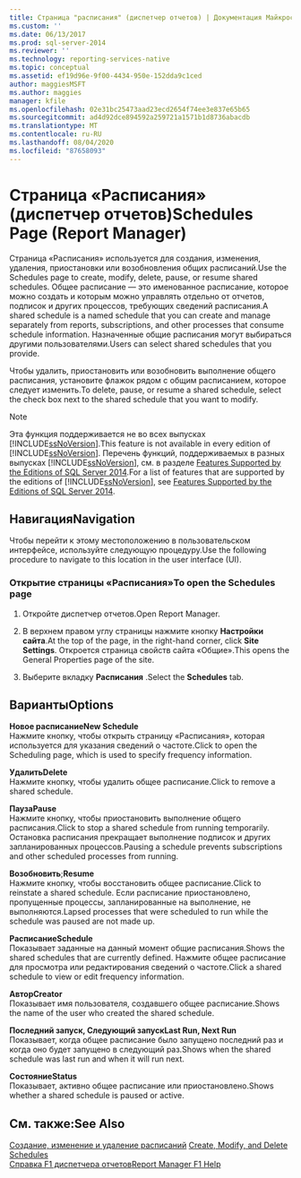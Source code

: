 ```yaml
---
title: Страница "расписания" (диспетчер отчетов) | Документация Майкрософт
ms.custom: ''
ms.date: 06/13/2017
ms.prod: sql-server-2014
ms.reviewer: ''
ms.technology: reporting-services-native
ms.topic: conceptual
ms.assetid: ef19d96e-9f00-4434-950e-152dda9c1ced
author: maggiesMSFT
ms.author: maggies
manager: kfile
ms.openlocfilehash: 02e31bc25473aad23ecd2654f74ee3e837e65b65
ms.sourcegitcommit: ad4d92dce894592a259721a1571b1d8736abacdb
ms.translationtype: MT
ms.contentlocale: ru-RU
ms.lasthandoff: 08/04/2020
ms.locfileid: "87658093"
---
```

# <a name="schedules-page-report-manager"></a><span data-ttu-id="9f726-102">Страница «Расписания» (диспетчер отчетов)</span><span class="sxs-lookup"><span data-stu-id="9f726-102">Schedules Page (Report Manager)</span></span>
  <span data-ttu-id="9f726-103">Страница «Расписания» используется для создания, изменения, удаления, приостановки или возобновления общих расписаний.</span><span class="sxs-lookup"><span data-stu-id="9f726-103">Use the Schedules page to create, modify, delete, pause, or resume shared schedules.</span></span> <span data-ttu-id="9f726-104">Общее расписание — это именованное расписание, которое можно создать и которым можно управлять отдельно от отчетов, подписок и других процессов, требующих сведений расписания.</span><span class="sxs-lookup"><span data-stu-id="9f726-104">A shared schedule is a named schedule that you can create and manage separately from reports, subscriptions, and other processes that consume schedule information.</span></span> <span data-ttu-id="9f726-105">Назначенные общие расписания могут выбираться другими пользователями.</span><span class="sxs-lookup"><span data-stu-id="9f726-105">Users can select shared schedules that you provide.</span></span>  
  
 <span data-ttu-id="9f726-106">Чтобы удалить, приостановить или возобновить выполнение общего расписания, установите флажок рядом с общим расписанием, которое следует изменить.</span><span class="sxs-lookup"><span data-stu-id="9f726-106">To delete, pause, or resume a shared schedule, select the check box next to the shared schedule that you want to modify.</span></span>  
  
> [!NOTE]  
>  <span data-ttu-id="9f726-107">Эта функция поддерживается не во всех выпусках [!INCLUDE[ssNoVersion](../includes/ssnoversion-md.md)].</span><span class="sxs-lookup"><span data-stu-id="9f726-107">This feature is not available in every edition of [!INCLUDE[ssNoVersion](../includes/ssnoversion-md.md)].</span></span> <span data-ttu-id="9f726-108">Перечень функций, поддерживаемых в разных выпусках [!INCLUDE[ssNoVersion](../includes/ssnoversion-md.md)], см. в разделе [Features Supported by the Editions of SQL Server 2014](../../2014/getting-started/features-supported-by-the-editions-of-sql-server-2014.md).</span><span class="sxs-lookup"><span data-stu-id="9f726-108">For a list of features that are supported by the editions of [!INCLUDE[ssNoVersion](../includes/ssnoversion-md.md)], see [Features Supported by the Editions of SQL Server 2014](../../2014/getting-started/features-supported-by-the-editions-of-sql-server-2014.md).</span></span>  
  
## <a name="navigation"></a><span data-ttu-id="9f726-109">Навигация</span><span class="sxs-lookup"><span data-stu-id="9f726-109">Navigation</span></span>  
 <span data-ttu-id="9f726-110">Чтобы перейти к этому местоположению в пользовательском интерфейсе, используйте следующую процедуру.</span><span class="sxs-lookup"><span data-stu-id="9f726-110">Use the following procedure to navigate to this location in the user interface (UI).</span></span>  
  
### <a name="to-open-the-schedules-page"></a><span data-ttu-id="9f726-111">Открытие страницы «Расписания»</span><span class="sxs-lookup"><span data-stu-id="9f726-111">To open the Schedules page</span></span>  
  
1.  <span data-ttu-id="9f726-112">Откройте диспетчер отчетов.</span><span class="sxs-lookup"><span data-stu-id="9f726-112">Open Report Manager.</span></span>  
  
2.  <span data-ttu-id="9f726-113">В верхнем правом углу страницы нажмите кнопку **Настройки сайта**.</span><span class="sxs-lookup"><span data-stu-id="9f726-113">At the top of the page, in the right-hand corner, click **Site Settings**.</span></span> <span data-ttu-id="9f726-114">Откроется страница свойств сайта «Общие».</span><span class="sxs-lookup"><span data-stu-id="9f726-114">This opens the General Properties page of the site.</span></span>  
  
3.  <span data-ttu-id="9f726-115">Выберите вкладку **Расписания** .</span><span class="sxs-lookup"><span data-stu-id="9f726-115">Select the **Schedules** tab.</span></span>  
  
## <a name="options"></a><span data-ttu-id="9f726-116">Варианты</span><span class="sxs-lookup"><span data-stu-id="9f726-116">Options</span></span>  
 <span data-ttu-id="9f726-117">**Новое расписание**</span><span class="sxs-lookup"><span data-stu-id="9f726-117">**New Schedule**</span></span>  
 <span data-ttu-id="9f726-118">Нажмите кнопку, чтобы открыть страницу «Расписания», которая используется для указания сведений о частоте.</span><span class="sxs-lookup"><span data-stu-id="9f726-118">Click to open the Scheduling page, which is used to specify frequency information.</span></span>  
  
 <span data-ttu-id="9f726-119">**Удалить**</span><span class="sxs-lookup"><span data-stu-id="9f726-119">**Delete**</span></span>  
 <span data-ttu-id="9f726-120">Нажмите кнопку, чтобы удалить общее расписание.</span><span class="sxs-lookup"><span data-stu-id="9f726-120">Click to remove a shared schedule.</span></span>  
  
 <span data-ttu-id="9f726-121">**Пауза**</span><span class="sxs-lookup"><span data-stu-id="9f726-121">**Pause**</span></span>  
 <span data-ttu-id="9f726-122">Нажмите кнопку, чтобы приостановить выполнение общего расписания.</span><span class="sxs-lookup"><span data-stu-id="9f726-122">Click to stop a shared schedule from running temporarily.</span></span> <span data-ttu-id="9f726-123">Остановка расписания прекращает выполнение подписок и других запланированных процессов.</span><span class="sxs-lookup"><span data-stu-id="9f726-123">Pausing a schedule prevents subscriptions and other scheduled processes from running.</span></span>  
  
 <span data-ttu-id="9f726-124">**Возобновить**;</span><span class="sxs-lookup"><span data-stu-id="9f726-124">**Resume**</span></span>  
 <span data-ttu-id="9f726-125">Нажмите кнопку, чтобы восстановить общее расписание.</span><span class="sxs-lookup"><span data-stu-id="9f726-125">Click to reinstate a shared schedule.</span></span> <span data-ttu-id="9f726-126">Если расписание приостановлено, пропущенные процессы, запланированные на выполнение, не выполняются.</span><span class="sxs-lookup"><span data-stu-id="9f726-126">Lapsed processes that were scheduled to run while the schedule was paused are not made up.</span></span>  
  
 <span data-ttu-id="9f726-127">**Расписание**</span><span class="sxs-lookup"><span data-stu-id="9f726-127">**Schedule**</span></span>  
 <span data-ttu-id="9f726-128">Показывает заданные на данный момент общие расписания.</span><span class="sxs-lookup"><span data-stu-id="9f726-128">Shows the shared schedules that are currently defined.</span></span> <span data-ttu-id="9f726-129">Нажмите общее расписание для просмотра или редактирования сведений о частоте.</span><span class="sxs-lookup"><span data-stu-id="9f726-129">Click a shared schedule to view or edit frequency information.</span></span>  
  
 <span data-ttu-id="9f726-130">**Автор**</span><span class="sxs-lookup"><span data-stu-id="9f726-130">**Creator**</span></span>  
 <span data-ttu-id="9f726-131">Показывает имя пользователя, создавшего общее расписание.</span><span class="sxs-lookup"><span data-stu-id="9f726-131">Shows the name of the user who created the shared schedule.</span></span>  
  
 <span data-ttu-id="9f726-132">**Последний запуск, Следующий запуск**</span><span class="sxs-lookup"><span data-stu-id="9f726-132">**Last Run, Next Run**</span></span>  
 <span data-ttu-id="9f726-133">Показывает, когда общее расписание было запущено последний раз и когда оно будет запущено в следующий раз.</span><span class="sxs-lookup"><span data-stu-id="9f726-133">Shows when the shared schedule was last run and when it will run next.</span></span>  
  
 <span data-ttu-id="9f726-134">**Состояние**</span><span class="sxs-lookup"><span data-stu-id="9f726-134">**Status**</span></span>  
 <span data-ttu-id="9f726-135">Показывает, активно общее расписание или приостановлено.</span><span class="sxs-lookup"><span data-stu-id="9f726-135">Shows whether a shared schedule is paused or active.</span></span>  
  
## <a name="see-also"></a><span data-ttu-id="9f726-136">См. также:</span><span class="sxs-lookup"><span data-stu-id="9f726-136">See Also</span></span>  
 <span data-ttu-id="9f726-137">[Создание, изменение и удаление расписаний](subscriptions/create-modify-and-delete-schedules.md) </span><span class="sxs-lookup"><span data-stu-id="9f726-137">[Create, Modify, and Delete Schedules](subscriptions/create-modify-and-delete-schedules.md) </span></span>  
 [<span data-ttu-id="9f726-138">Справка F1 диспетчера отчетов</span><span class="sxs-lookup"><span data-stu-id="9f726-138">Report Manager F1 Help</span></span>](../../2014/reporting-services/report-manager-f1-help.md)  
  
  
